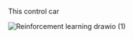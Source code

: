 This control car

![Reinforcement learning drawio (1)](https://user-images.githubusercontent.com/87382851/172574844-b5f453a4-07be-4c4e-b3e2-ce9b51fcefa8.png)
